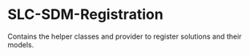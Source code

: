# SLC-SDM-Registration
Contains the helper classes and provider to register solutions and their models.
